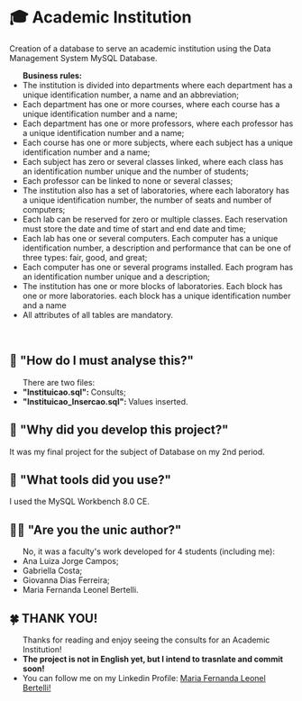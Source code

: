# 🎓 Academic Institution 
Creation of a database to serve an academic institution using the Data Management System MySQL Database.

<ul> <b>Business rules: </b>
  <li> The institution is divided into departments where each department has a unique identification number, a name and an abbreviation;</li>
   <li> Each department has one or more courses, where each course has a unique identification number and a name;</li>
  <li> Each department has one or more professors, where each professor has a unique identification number and a name; </li>
  <li> Each course has one or more subjects, where each subject has a unique identification number and a name; </li>
  <li> Each subject has zero or several classes linked, where each class has an identification number unique and the number of students; </li>
  <li> Each professor can be linked to none or several classes; </li>
  <li> The institution also has a set of laboratories, where each laboratory has a unique identification number, the number of seats and number of computers; </li>
  <li> Each lab can be reserved for zero or multiple classes. Each reservation must store the date and time of start and end date and time; </li>
  <li> Each lab has one or several computers. Each computer has a unique identification number, a description and performance that can be one of three types: fair, good, and great; </li>
  <li> Each computer has one or several programs installed. Each program has an identification number unique and a description; </li>
  <li> The institution has one or more blocks of laboratories. Each block has one or more laboratories. each block has a unique identification number and a name </li>
  <li> All attributes of all tables are mandatory.</li>
</ul>
<br>

## 👾 "How do I must analyse this?" 
<ul> There are two files:
  <li> <b>"Instituicao.sql": </b> Consults;</li>
  <li> <b>"Instituicao_Insercao.sql": </b> Values inserted.</li>
</ul>

## 🤔 "Why did you develop this project?" 
It was my final project for the subject of Database on my 2nd period.

## 🔧 "What tools did you use?"
I used the MySQL Workbench 8.0 CE.

## 👩‍💻 "Are you the unic author?" 
<ul> No, it was a faculty's work developed for 4 students (including me):
  <li> Ana Luiza Jorge Campos;</li>
  <li> Gabriella Costa;</li>
  <li> Giovanna Dias Ferreira;</li>
  <li> Maria Fernanda Leonel Bertelli.</li>
</ul>

## 🍀 THANK YOU! 
<p> 
  <ul> Thanks for reading and enjoy seeing the consults for an Academic Institution!
    <li> <b>The project is not in English yet, but I intend to trasnlate and commit soon!</b></li>
    <li> You can follow me on my Linkedin Profile: <a href = "https://www.linkedin.com/in/maria-fernanda-leonel-bertelli-252480257"> Maria Fernanda Leonel Bertelli! </a> </li>
  </ul>
</p>
